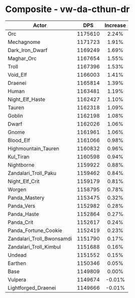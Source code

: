 # Composite - vw-da-cthun-dr
| Actor | DPS | Increase |
|---|:---:|:---:|
|Orc|1175610|2.24%|
|Mechagnome|1171723|1.91%|
|Dark_Iron_Dwarf|1169249|1.69%|
|Maghar_Orc|1167654|1.55%|
|Troll|1167396|1.53%|
|Void_Elf|1166003|1.41%|
|Draenei|1165814|1.39%|
|Human|1163481|1.19%|
|Night_Elf_Haste|1162427|1.10%|
|Tauren|1162318|1.09%|
|Goblin|1162198|1.08%|
|Dwarf|1162026|1.06%|
|Gnome|1161961|1.06%|
|Blood_Elf|1161066|0.98%|
|Highmountain_Tauren|1160832|0.96%|
|Kul_Tiran|1160598|0.94%|
|Nightborne|1159922|0.88%|
|Zandalari_Troll_Paku|1159462|0.84%|
|Night_Elf_Crit|1159179|0.81%|
|Worgen|1158795|0.78%|
|Panda_Mastery|1153475|0.32%|
|Panda_Vers|1152982|0.28%|
|Panda_Haste|1152864|0.27%|
|Panda_Crit|1152617|0.24%|
|Panda_Fortune_Cookie|1152419|0.23%|
|Zandalari_Troll_Bwonsamdi|1151790|0.17%|
|Zandalari_Troll_Kimbul|1151688|0.16%|
|Undead|1151552|0.15%|
|Earthen|1150346|0.05%|
|Base|1149809|0.00%|
|Vulpera|1149674|-0.01%|
|Lightforged_Draenei|1149666|-0.01%|
